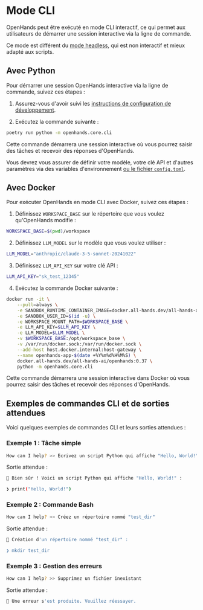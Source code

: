 

# Mode CLI

OpenHands peut être exécuté en mode CLI interactif, ce qui permet aux utilisateurs de démarrer une session interactive via la ligne de commande.

Ce mode est différent du [mode headless](headless-mode), qui est non interactif et mieux adapté aux scripts.

## Avec Python

Pour démarrer une session OpenHands interactive via la ligne de commande, suivez ces étapes :

1. Assurez-vous d'avoir suivi les [instructions de configuration de développement](https://github.com/All-Hands-AI/OpenHands/blob/main/Development.md).

2. Exécutez la commande suivante :

```bash
poetry run python -m openhands.core.cli
```

Cette commande démarrera une session interactive où vous pourrez saisir des tâches et recevoir des réponses d'OpenHands.

Vous devrez vous assurer de définir votre modèle, votre clé API et d'autres paramètres via des variables d'environnement
[ou le fichier `config.toml`](https://github.com/All-Hands-AI/OpenHands/blob/main/config.template.toml).


## Avec Docker

Pour exécuter OpenHands en mode CLI avec Docker, suivez ces étapes :

1. Définissez `WORKSPACE_BASE` sur le répertoire que vous voulez qu'OpenHands modifie :

```bash
WORKSPACE_BASE=$(pwd)/workspace
```

2. Définissez `LLM_MODEL` sur le modèle que vous voulez utiliser :

```bash
LLM_MODEL="anthropic/claude-3-5-sonnet-20241022"

```

3. Définissez `LLM_API_KEY` sur votre clé API :

```bash
LLM_API_KEY="sk_test_12345"
```

4. Exécutez la commande Docker suivante :

```bash
docker run -it \
    --pull=always \
    -e SANDBOX_RUNTIME_CONTAINER_IMAGE=docker.all-hands.dev/all-hands-ai/runtime:0.37-nikolaik \
    -e SANDBOX_USER_ID=$(id -u) \
    -e WORKSPACE_MOUNT_PATH=$WORKSPACE_BASE \
    -e LLM_API_KEY=$LLM_API_KEY \
    -e LLM_MODEL=$LLM_MODEL \
    -v $WORKSPACE_BASE:/opt/workspace_base \
    -v /var/run/docker.sock:/var/run/docker.sock \
    --add-host host.docker.internal:host-gateway \
    --name openhands-app-$(date +%Y%m%d%H%M%S) \
    docker.all-hands.dev/all-hands-ai/openhands:0.37 \
    python -m openhands.core.cli
```

Cette commande démarrera une session interactive dans Docker où vous pourrez saisir des tâches et recevoir des réponses d'OpenHands.

## Exemples de commandes CLI et de sorties attendues

Voici quelques exemples de commandes CLI et leurs sorties attendues :

### Exemple 1 : Tâche simple

```bash
How can I help? >> Écrivez un script Python qui affiche "Hello, World!"
```

Sortie attendue :

```bash
🤖 Bien sûr ! Voici un script Python qui affiche "Hello, World!" :

❯ print("Hello, World!")
```

### Exemple 2 : Commande Bash

```bash
How can I help? >> Créez un répertoire nommé "test_dir"
```

Sortie attendue :

```bash
🤖 Création d'un répertoire nommé "test_dir" :

❯ mkdir test_dir
```

### Exemple 3 : Gestion des erreurs

```bash
How can I help? >> Supprimez un fichier inexistant
```

Sortie attendue :

```bash
🤖 Une erreur s'est produite. Veuillez réessayer.
```
